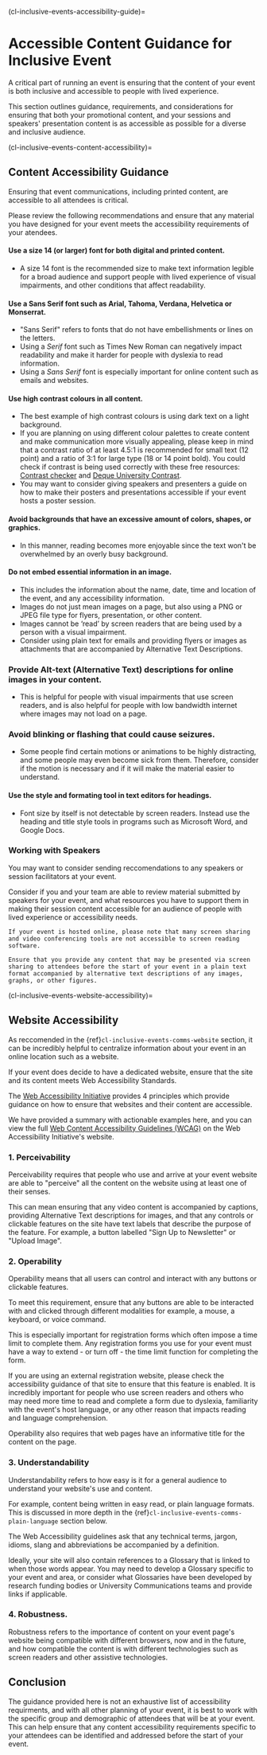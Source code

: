 (cl-inclusive-events-accessibility-guide)=
# Accessible Content Guidance for Inclusive Event
A critical part of running an event is ensuring that the content of your event is both inclusive and accessible to people with lived experience. 

This section outlines guidance, requirements, and considerations for ensuring that both your promotional content, and your sessions and speakers' presentation content is as accessible as possible for a diverse and inclusive audience.

(cl-inclusive-events-content-accessibility)=
## Content Accessibility Guidance 
Ensuring that event communications, including printed content, are accessible to all attendees is critical.

Please review the following recommendations and ensure that any material you have designed for your event meets the accessibility requirements of your atendees. 

#### Use a size 14 (or larger) font for both digital and printed content.
- A size 14 font is the recommended size to make text information legible for a broad audience and support people with lived experience of visual impairments, and other conditions that affect readability.

#### Use a Sans Serif font such as Arial, Tahoma, Verdana, Helvetica or Monserrat.
- "Sans Serif" refers to fonts that do not have embellishments or lines on the letters.
- Using a *Serif* font such as Times New Roman can negatively impact readability and make it harder for people with dyslexia to read information. 
- Using a *Sans Serif* font is especially important for online content such as emails and websites.

#### Use high contrast colours in all content.
- The best example of high contrast colours is using dark text on a light background.
- If you are planning on using different colour palettes to create content and make communication more visually appealing, please keep in mind that a contrast ratio of at least 4.5:1 is recommended for small text (12 point) and a ratio of 3:1 for large type (18 or 14 point bold). You could check if contrast is being used correctly with these free resources: [Contrast checker](https://contrastchecker.com/) and [Deque University Contrast](https://dequeuniversity.com/color-contrast).
- You may want to consider giving speakers and presenters a guide on how to make their posters and presentations accessible if your event hosts a poster session.
#### Avoid backgrounds that have an excessive amount of colors, shapes, or graphics.
- In this manner, reading becomes more enjoyable since the text won't be overwhelmed by an overly busy background.
#### Do not embed essential information in an image.
- This includes the information about the name, date, time and location of the event, and any accessibility information.
- Images do not just mean images on a page, but also using a PNG or JPEG file type for flyers, presentation, or other content.
- Images cannot be ‘read’ by screen readers that are being used by a person with a visual impairment.
- Consider using plain text for emails and providing flyers or images as attachments that are accompanied by Alternative Text Descriptions. 

### Provide Alt-text (Alternative Text) descriptions for online images in your content.
- This is helpful for people with visual impairments that use screen readers, and is also helpful for people with low bandwidth internet where images may not load on a page.

### Avoid blinking or flashing that could cause seizures. 
- Some people find certain motions or animations to be highly distracting, and some people may even become sick from them. Therefore, consider if the motion is necessary and if it will make the material easier to understand.
#### Use the style and formating tool in text editors for headings.
- Font size by itself is not detectable by screen readers. Instead use the heading and title style tools in programs such as Microsoft Word, and Google Docs. 

### Working with Speakers
You may want to consider sending reccomendations to any speakers or session facilitators at your event. 

Consider if you and your team are able to review material submitted by speakers for your event, and what resources you have to support them in making their session content accessible for an audience of people with lived experience or accessibility needs. 

```{note}
If your event is hosted online, please note that many screen sharing and video conferencing tools are not accessible to screen reading software. 

Ensure that you provide any content that may be presented via screen sharing to attendees before the start of your event in a plain text format accompanied by alternative text descriptions of any images, graphs, or other figures. 
```

(cl-inclusive-events-website-accessibility)=
## Website Accessibility
As reccomended in the {ref}`cl-inclusive-events-comms-website` section, it can be incredibly helpful to centralize information about your event in an online location such as a website. 

If your event does decide to have a dedicated website, ensure that the site and its content meets Web Accessibility Standards. 

The [Web Accessibility Initiative](https://www.w3.org/WAI/) provides 4 principles which provide guidance on how to ensure that websites and their content are accessible. 

We have provided a summary with actionable examples here, and you can view the full [Web Content Accessibility Guidelines (WCAG)](https://www.w3.org/WAI/fundamentals/accessibility-principles/) on the Web Accessibility Initiative's website. 

### 1. **Perceivability**
Perceivability requires that people who use and arrive at your event website are able to "perceive" all the content on the website using at least one of their senses.

This can mean ensuring that any video content is accompanied by captions, providing Alternative Text descriptions for images, and that any controls or clickable features on the site have text labels that describe the purpose of the feature.
 For example, a button labelled "Sign Up to Newsletter" or "Upload Image". 

### 2. **Operability**
Operability means that all users can control and interact with any buttons or clickable features.

To meet this requirement, ensure that any buttons are able to be interacted with and clicked through different modalities for example, a mouse, a keyboard, or voice command.
 
This is especially important for registration forms which often impose a time limit to complete them. 
Any registration forms you use for your event must have a way to extend - or turn off - the time limit function for completing the form.

If you are using an external registration website, please check the accessibility guidance of that site to ensure that this feature is enabled.
It is incredibly important for people who use screen readers and others who may need more time to read and complete a form due to dyslexia, familiarity with the event's host language, or any other reason that impacts reading and language comprehension.

Operability also requires that web pages have an informative title for the content on the page.

### 3. **Understandability** 
Understandability refers to how easy is it for a general audience to understand your website's use and content.

For example, content being written in easy read, or plain language formats. This is discussed in more depth in the {ref}`cl-inclusive-events-comms-plain-language` section below.

The Web Accessibility guidelines ask that any technical terms, jargon, idioms, slang and abbreviations be accompanied by a definition.

Ideally, your site will also contain references to a Glossary that is linked to when those words appear.
You may need to develop a Glossary specific to your event and area, or consider what Glossaries have been developed by research funding bodies or University Communications teams and provide links if applicable. 

### 4. **Robustness**.
Robustness refers to the importance of content on your event page's website being compatible with different browsers, now and in the future, and how compatible the content is with different technologies such as screen readers and other assistive technologies. 

## Conclusion
The guidance provided here is not an exhaustive list of accessibility requirments, and with all other planning of your event, it is best to work with the specific group and demographic of attendees that will be at your event. 
This can help ensure that any content accessibility requirements specific to your attendees can be identified and addressed before the start of your event.
  
  
